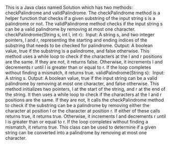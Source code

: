 This is a Java class named Solution which has two methods: checkPalindrome and validPalindrome. The checkPalindrome method is a helper function that checks if a given substring of the input string s is a palindrome or not. The validPalindrome method checks if the input string s can be a valid palindrome by removing at most one character.
​
checkPalindrome(String s, int l, int r):
​
Input: A string s, and two integer pointers, l and r, representing the starting and ending indices of the substring that needs to be checked for palindrome.
Output: A boolean value, true if the substring is a palindrome, and false otherwise.
This method uses a while loop to check if the characters at the l and r positions are the same. If they are not, it returns false. Otherwise, it increments l and decrements r until l is greater than or equal to r. If the loop completes without finding a mismatch, it returns true.
validPalindrome(String s):
​
Input: A string s.
Output: A boolean value, true if the input string can be a valid palindrome by removing at most one character, and false otherwise.
This method initializes two pointers, l at the start of the string, and r at the end of the string. It then uses a while loop to check if the characters at the l and r positions are the same. If they are not, it calls the checkPalindrome method to check if the substring can be a palindrome by removing either the character at position l or the character at position r. If either of these calls returns true, it returns true. Otherwise, it increments l and decrements r until l is greater than or equal to r. If the loop completes without finding a mismatch, it returns true.
This class can be used to determine if a given string can be converted into a palindrome by removing at most one character.
​